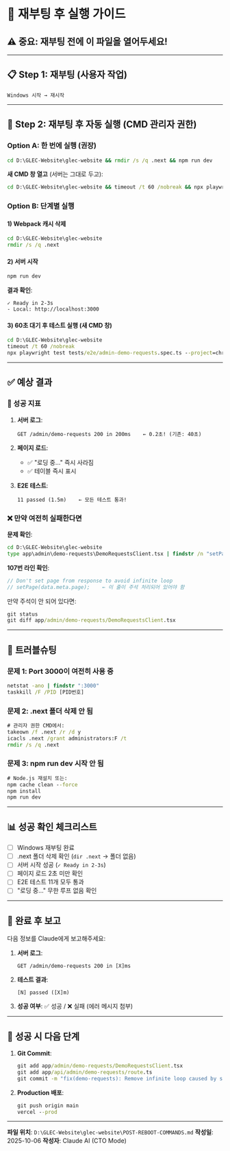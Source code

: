 # 🚀 재부팅 후 실행 가이드

## ⚠️ 중요: 재부팅 전에 이 파일을 열어두세요!

---

## 📋 Step 1: 재부팅 (사용자 작업)

```
Windows 시작 → 재시작
```

---

## 🤖 Step 2: 재부팅 후 자동 실행 (CMD 관리자 권한)

### Option A: 한 번에 실행 (권장)

```cmd
cd D:\GLEC-Website\glec-website && rmdir /s /q .next && npm run dev
```

**새 CMD 창 열고** (서버는 그대로 두고):

```cmd
cd D:\GLEC-Website\glec-website && timeout /t 60 /nobreak && npx playwright test tests/e2e/admin-demo-requests.spec.ts --project=chromium --reporter=list --timeout=60000
```

### Option B: 단계별 실행

#### 1) Webpack 캐시 삭제
```cmd
cd D:\GLEC-Website\glec-website
rmdir /s /q .next
```

#### 2) 서버 시작
```cmd
npm run dev
```

**결과 확인**:
```
✓ Ready in 2-3s
- Local: http://localhost:3000
```

#### 3) 60초 대기 후 테스트 실행 (새 CMD 창)
```cmd
cd D:\GLEC-Website\glec-website
timeout /t 60 /nobreak
npx playwright test tests/e2e/admin-demo-requests.spec.ts --project=chromium --reporter=list --timeout=60000
```

---

## ✅ 예상 결과

### 🎯 성공 지표

1. **서버 로그**:
   ```
   GET /admin/demo-requests 200 in 200ms    ← 0.2초! (기존: 40초)
   ```

2. **페이지 로드**:
   - ✅ "로딩 중..." 즉시 사라짐
   - ✅ 테이블 즉시 표시

3. **E2E 테스트**:
   ```
   11 passed (1.5m)    ← 모든 테스트 통과!
   ```

### ❌ 만약 여전히 실패한다면

**문제 확인**:
```cmd
cd D:\GLEC-Website\glec-website
type app\admin\demo-requests\DemoRequestsClient.tsx | findstr /n "setPage"
```

**107번 라인 확인**:
```typescript
// Don't set page from response to avoid infinite loop
// setPage(data.meta.page);    ← 이 줄이 주석 처리되어 있어야 함
```

만약 주석이 안 되어 있다면:
```cmd
git status
git diff app/admin/demo-requests/DemoRequestsClient.tsx
```

---

## 🔧 트러블슈팅

### 문제 1: Port 3000이 여전히 사용 중
```cmd
netstat -ano | findstr ":3000"
taskkill /F /PID [PID번호]
```

### 문제 2: .next 폴더 삭제 안 됨
```cmd
# 관리자 권한 CMD에서:
takeown /f .next /r /d y
icacls .next /grant administrators:F /t
rmdir /s /q .next
```

### 문제 3: npm run dev 시작 안 됨
```cmd
# Node.js 재설치 또는:
npm cache clean --force
npm install
npm run dev
```

---

## 📊 성공 확인 체크리스트

- [ ] Windows 재부팅 완료
- [ ] .next 폴더 삭제 확인 (`dir .next` → 폴더 없음)
- [ ] 서버 시작 성공 (`✓ Ready in 2-3s`)
- [ ] 페이지 로드 2초 미만 확인
- [ ] E2E 테스트 11개 모두 통과
- [ ] "로딩 중..." 무한 루프 없음 확인

---

## 📝 완료 후 보고

다음 정보를 Claude에게 보고해주세요:

1. **서버 로그**:
   ```
   GET /admin/demo-requests 200 in [X]ms
   ```

2. **테스트 결과**:
   ```
   [N] passed ([X]m)
   ```

3. **성공 여부**: ✅ 성공 / ❌ 실패 (에러 메시지 첨부)

---

## 🎉 성공 시 다음 단계

1. **Git Commit**:
   ```cmd
   git add app/admin/demo-requests/DemoRequestsClient.tsx
   git add app/api/admin/demo-requests/route.ts
   git commit -m "fix(demo-requests): Remove infinite loop caused by setPage in useCallback dependency"
   ```

2. **Production 배포**:
   ```cmd
   git push origin main
   vercel --prod
   ```

---

**파일 위치**: `D:\GLEC-Website\glec-website\POST-REBOOT-COMMANDS.md`
**작성일**: 2025-10-06
**작성자**: Claude AI (CTO Mode)
